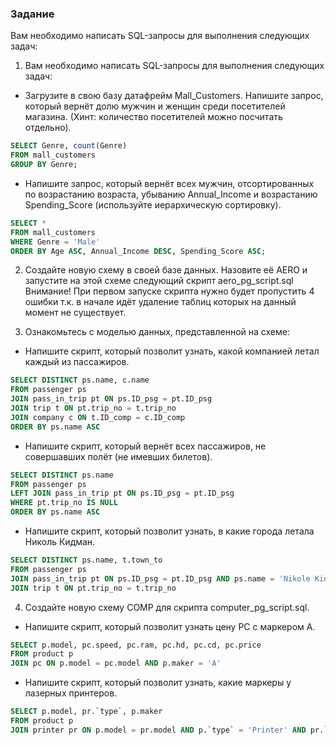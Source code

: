 ### Задание

Вам необходимо написать SQL-запросы для выполнения следующих задач:

1. Вам необходимо написать SQL-запросы для выполнения следующих задач:

- Загрузите в свою базу датафрейм Mall_Customers.  Напишите запрос, который вернёт долю мужчин и женщин среди посетителей магазина. (Хинт: количество посетителей можно посчитать отдельно).

```sql
SELECT Genre, count(Genre)
FROM mall_customers
GROUP BY Genre;
```

- Напишите запрос, который вернёт всех мужчин, отсортированных по возрастанию возраста, убыванию Annual_Income и возрастанию Spending_Score (используйте иерархическую сортировку).

```sql
SELECT *
FROM mall_customers
WHERE Genre = 'Male'
ORDER BY Age ASC, Annual_Income DESC, Spending_Score ASC;
```

2. Создайте новую схему в своей базе данных. Назовите её AERO и запустите на этой схеме следующий скрипт  aero_pg_script.sql Внимание! При первом запуске скрипта нужно будет пропустить 4 ошибки т.к. в начале  идёт удаление таблиц которых на данный момент не существует. 

3. Ознакомьтесь с моделью данных, представленной на схеме:

- Напишите скрипт, который позволит узнать, какой компанией летал каждый из пассажиров.

```sql
SELECT DISTINCT ps.name, c.name 
FROM passenger ps
JOIN pass_in_trip pt ON ps.ID_psg = pt.ID_psg
JOIN trip t ON pt.trip_no = t.trip_no 
JOIN company c ON t.ID_comp = c.ID_comp
ORDER BY ps.name ASC
```

- Напишите скрипт, который вернёт всех пассажиров, не совершавших полёт (не имевших билетов).

```sql
SELECT DISTINCT ps.name 
FROM passenger ps
LEFT JOIN pass_in_trip pt ON ps.ID_psg = pt.ID_psg
WHERE pt.trip_no IS NULL 
ORDER BY ps.name ASC
```

- Напишите скрипт, который позволит узнать, в какие города летала Николь Кидман.

```sql
SELECT DISTINCT ps.name, t.town_to
FROM passenger ps
JOIN pass_in_trip pt ON ps.ID_psg = pt.ID_psg AND ps.name = 'Nikole Kidman'
JOIN trip t ON pt.trip_no = t.trip_no
```

4. Создайте новую схему COMP для скрипта computer_pg_script.sql.

- Напишите скрипт, который позволит узнать цену PC с маркером А.

```sql
SELECT p.model, pc.speed, pc.ram, pc.hd, pc.cd, pc.price 
FROM product p 
JOIN pc ON p.model = pc.model AND p.maker = 'A'
```

- Напишите скрипт, который позволит узнать, какие маркеры у лазерных принтеров.

```sql
SELECT p.model, pr.`type`, p.maker 
FROM product p 
JOIN printer pr ON p.model = pr.model AND p.`type` = 'Printer' AND pr.`type` = 'Laser'
```